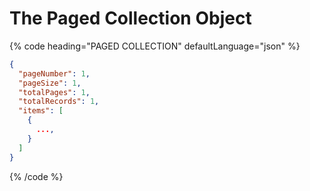 # The Paged Collection Object

{% code heading="PAGED COLLECTION" defaultLanguage="json" %}

```json
{
  "pageNumber": 1,
  "pageSize": 1,
  "totalPages": 1,
  "totalRecords": 1,
  "items": [
    {
      ...,
    }
  ]
}
```

{% /code %}
